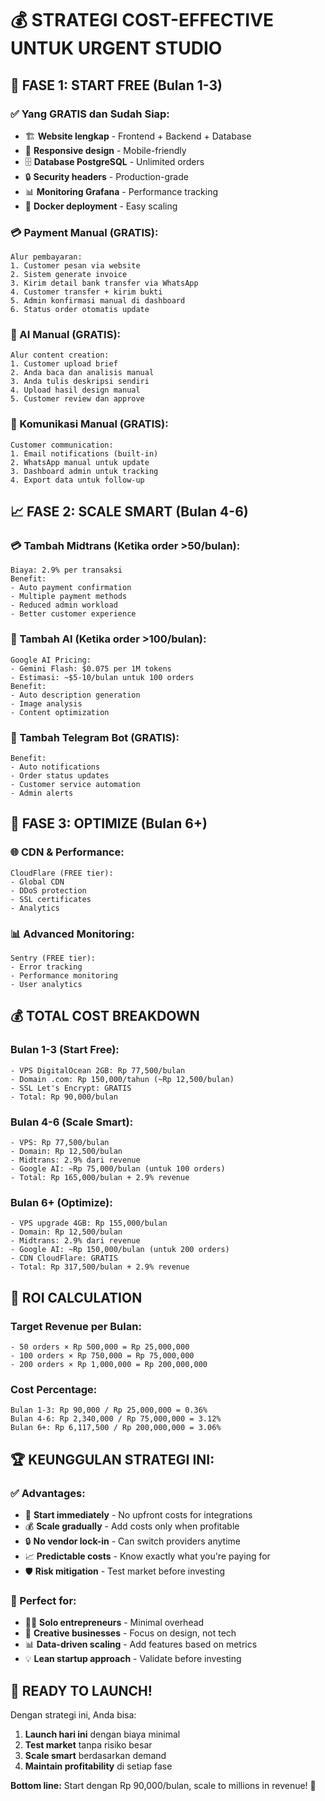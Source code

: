 # 💰 STRATEGI COST-EFFECTIVE UNTUK URGENT STUDIO

## 🎯 FASE 1: START FREE (Bulan 1-3)

### ✅ Yang GRATIS dan Sudah Siap:
- 🏗️ **Website lengkap** - Frontend + Backend + Database
- 📱 **Responsive design** - Mobile-friendly
- 🗄️ **Database PostgreSQL** - Unlimited orders
- 🔒 **Security headers** - Production-grade
- 📊 **Monitoring Grafana** - Performance tracking
- 🐳 **Docker deployment** - Easy scaling

### 💳 Payment Manual (GRATIS):
```
Alur pembayaran:
1. Customer pesan via website
2. Sistem generate invoice
3. Kirim detail bank transfer via WhatsApp
4. Customer transfer + kirim bukti
5. Admin konfirmasi manual di dashboard
6. Status order otomatis update
```

### 🤖 AI Manual (GRATIS):
```
Alur content creation:
1. Customer upload brief
2. Anda baca dan analisis manual
3. Anda tulis deskripsi sendiri
4. Upload hasil design manual
5. Customer review dan approve
```

### 📱 Komunikasi Manual (GRATIS):
```
Customer communication:
1. Email notifications (built-in)
2. WhatsApp manual untuk update
3. Dashboard admin untuk tracking
4. Export data untuk follow-up
```

## 📈 FASE 2: SCALE SMART (Bulan 4-6)

### 💳 Tambah Midtrans (Ketika order >50/bulan):
```
Biaya: 2.9% per transaksi
Benefit:
- Auto payment confirmation
- Multiple payment methods
- Reduced admin workload
- Better customer experience
```

### 🤖 Tambah AI (Ketika order >100/bulan):
```
Google AI Pricing:
- Gemini Flash: $0.075 per 1M tokens
- Estimasi: ~$5-10/bulan untuk 100 orders
Benefit:
- Auto description generation
- Image analysis
- Content optimization
```

### 📱 Tambah Telegram Bot (GRATIS):
```
Benefit:
- Auto notifications
- Order status updates
- Customer service automation
- Admin alerts
```

## 🚀 FASE 3: OPTIMIZE (Bulan 6+)

### 🌐 CDN & Performance:
```
CloudFlare (FREE tier):
- Global CDN
- DDoS protection
- SSL certificates
- Analytics
```

### 📊 Advanced Monitoring:
```
Sentry (FREE tier):
- Error tracking
- Performance monitoring
- User analytics
```

## 💰 TOTAL COST BREAKDOWN

### Bulan 1-3 (Start Free):
```
- VPS DigitalOcean 2GB: Rp 77,500/bulan
- Domain .com: Rp 150,000/tahun (~Rp 12,500/bulan)
- SSL Let's Encrypt: GRATIS
- Total: Rp 90,000/bulan
```

### Bulan 4-6 (Scale Smart):
```
- VPS: Rp 77,500/bulan
- Domain: Rp 12,500/bulan
- Midtrans: 2.9% dari revenue
- Google AI: ~Rp 75,000/bulan (untuk 100 orders)
- Total: Rp 165,000/bulan + 2.9% revenue
```

### Bulan 6+ (Optimize):
```
- VPS upgrade 4GB: Rp 155,000/bulan
- Domain: Rp 12,500/bulan
- Midtrans: 2.9% dari revenue
- Google AI: ~Rp 150,000/bulan (untuk 200 orders)
- CDN CloudFlare: GRATIS
- Total: Rp 317,500/bulan + 2.9% revenue
```

## 🎯 ROI CALCULATION

### Target Revenue per Bulan:
```
- 50 orders × Rp 500,000 = Rp 25,000,000
- 100 orders × Rp 750,000 = Rp 75,000,000
- 200 orders × Rp 1,000,000 = Rp 200,000,000
```

### Cost Percentage:
```
Bulan 1-3: Rp 90,000 / Rp 25,000,000 = 0.36%
Bulan 4-6: Rp 2,340,000 / Rp 75,000,000 = 3.12%
Bulan 6+: Rp 6,117,500 / Rp 200,000,000 = 3.06%
```

## 🏆 KEUNGGULAN STRATEGI INI:

### ✅ Advantages:
- 🚀 **Start immediately** - No upfront costs for integrations
- 💰 **Scale gradually** - Add costs only when profitable
- 🔒 **No vendor lock-in** - Can switch providers anytime
- 📈 **Predictable costs** - Know exactly what you're paying for
- 🛡️ **Risk mitigation** - Test market before investing

### 🎯 Perfect for:
- 👨‍💼 **Solo entrepreneurs** - Minimal overhead
- 🎨 **Creative businesses** - Focus on design, not tech
- 📊 **Data-driven scaling** - Add features based on metrics
- 💡 **Lean startup approach** - Validate before investing

## 🚀 READY TO LAUNCH!

Dengan strategi ini, Anda bisa:
1. **Launch hari ini** dengan biaya minimal
2. **Test market** tanpa risiko besar  
3. **Scale smart** berdasarkan demand
4. **Maintain profitability** di setiap fase

**Bottom line:** Start dengan Rp 90,000/bulan, scale to millions in revenue! 🎉